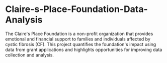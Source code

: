 # Claire-s-Place-Foundation-Data-Analysis
The Claire's Place Foundation is a non-profit organization that provides emotional and financial support to families and individuals affected by cystic fibrosis (CF). This project quantifies the foundation's impact using data from grant applications and highlights opportunities for improving data collection and analysis.

